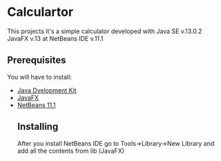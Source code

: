 # Calculartor
  This projects it's a simple calculator developed with Java SE v.13.0.2 JavaFX v.13 at NetBeans IDE v.11.1
## Prerequisites
  You will have to install:
  <ul>
  <li><a href="https://www.oracle.com/java/technologies/javase-jdk13-downloads.html">Java Dvelopment       Kit</a></li>
  <li><a href="https://gluonhq.com/products/javafx/">JavaFX</a></li>
  <li><a href="https://netbeans.apache.org/download/nb111/nb111.html">NetBeans 11.1</a></li>
  
## Installing
  After you install NetBeans IDE go to Tools->Library->New Library and add all the contents from lib (JavaFX)
